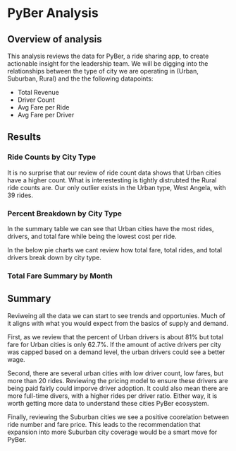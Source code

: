 # PyBer Analysis

## Overview of analysis 

This analysis reviews the data for PyBer, a ride sharing app, to create actionable insight for the leadership team. We will be digging into the relationships between the type of city we are operating in (Urban, Suburban, Rural) and the the following datapoints:
 - Total Revenue
- Driver Count
- Avg Fare per Ride
- Avg Fare per Driver

## Results

### Ride Counts by City Type 
It is no surprise that our review of ride count data shows that Urban cities have a higher count. What is interestesting is tightly distrubted the Rural ride counts are. Our only outlier exists in the Urban type, West Angela, with 39 rides. 

### Percent Breakdown by City Type
In the summary table  we can see that Urban cities have the most rides, drivers, and total fare while being the lowest cost per ride. 

In the below pie charts we cant review how total fare, total rides, and total drivers break down by city type. 
 
### Total Fare Summary by Month

## Summary 
Reviweing all the data we can start to see trends and opportunies. Much of it aligns with what you would expect from the basics of supply and demand. 

First, as we review that the percent of Urban drivers is about 81% but total fare for Urban cities is only 62.7%. If the amount of active drivers per city was capped based on a demand level, the urban drivers could see a better wage. 

Second, there are several urban cities with low driver count, low fares, but more than 20 rides. Reviewing the pricing model to ensure these drivers are being paid fairly could imporve driver adoption. It could also mean there are more full-time divers, with a higher rides per driver ratio. Either way, it is worth getting more data to understand these cities PyBer ecosystem. 

Finally, reviewing the Suburban cities we see a positive coorelation between ride number and fare price. This leads to the recommendation that expansion into more Suburban city coverage would be a smart move for PyBer.
